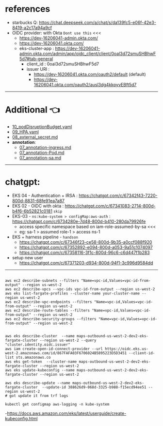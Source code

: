 # references
- starbucks Q: https://chat.deepseek.com/a/chat/s/da139fc5-e06f-42e3-8419-a2c17a94a9cf
- OIDC provider: with Okta `Dont use this`  <<<
    - https://dev-16206041-admin.okta.com/
    - https://dev-16206041.okta.com/
    - eks-cluster-app : https://dev-16206041-admin.okta.com/admin/app/oidc_client/client/0oal3d72smuSHBhwF5d7#tab-general
        - client_id : 0oal3d72smuSHBhwF5d7
        - issuer URI :
            - https://dev-16206041.okta.com/oauth2/default (default)
            - https://dev-16206041.okta.com/oauth2/ausl3dg4kkpyvEBft5d7

---          
# Additional :point_left:
- [10_podDisruptionBudget.yaml](../../deployment/manifest/spring_app_v2/10_podDisruptionBudget.yaml)
- [09_HPA.yaml](../../deployment/manifest/spring_app_v2/09_HPA.yaml)
- [08_external_secret.md](08_external_secret.md)
- **annotation**:
  - [07_annotation-ingress.md](07_annotation-ingress.md)
  - [07_annotation-Pod.md](07_annotation-Pod.md)
  - [07_annotation-sa.md](07_annotation-sa.md)
---  
# chatgpt:
- EKS 04 - Authentication + IRSA  : https://chatgpt.com/c/67342f43-7220-800d-8831-68fe91ea7a87
- EKS 02 - OIDC with okta : https://chatgpt.com/c/67341083-2714-800d-b4f6-6b52821c0181 `skip`
- EKS-03 - `ns:kube-system > configMap:aws-auth` : https://chatgpt.com/c/6734280e-7d48-800d-b410-280da79926fe
    - access  specific namespace based on iam-role-assumed-by-sa  <<<
    - eg: sa-1 > assumed role-1 > access ns-1
- EKS + harness pipeline - `handson`
  - https://chatgpt.com/c/67346f23-ce58-800d-9b35-a0ccf088f920
  - https://chatgpt.com/c/67352892-e094-800d-a053-9a51c1074097
  - https://chatgpt.com/c/67358116-3f1c-800d-96c6-c6d447f1b283
- setup new user
  - https://chatgpt.com/c/67371203-d934-800d-94f1-3c996d9584dd
---
```

aws ec2 describe-subnets --filters "Name=vpc-id,Values=vpc-id-from-output" --region us-west-2
aws ec2 describe-vpcs --vpc-ids vpc-id-from-output --region us-west-2
aws eks list-fargate-profiles --cluster-name your-cluster-name --region us-west-2
aws ec2 describe-vpc-endpoints --filters "Name=vpc-id,Values=vpc-id-from-output" --region us-west-2
aws ec2 describe-route-tables --filters "Name=vpc-id,Values=vpc-id-from-output" --region us-west-2
aws ec2 describe-security-groups --filters "Name=vpc-id,Values=vpc-id-from-output" --region us-west-2


aws eks describe-cluster  --name maps-outbound-us-west-2-dev2-eks-fargate-cluster --region us-west-2 --query "cluster.identity.oidc.issuer"
aws iam create-open-id-connect-provider --url https://oidc.eks.us-west-2.amazonaws.com/id/867FAFA03F6706024B5895223D5D3451 --client-id-list sts.amazonaws.co
aws eks get-token  --cluster-name maps-outbound-us-west-2-dev2-eks-fargate-cluster --region us-west-2
aws eks update-kubeconfig --name maps-outbound-us-west-2-dev2-eks-fargate-cluster --region us-west-2

aws eks describe-update --name maps-outbound-us-west-2-dev2-eks-fargate-cluster  --update-id 388626d9-068d-3325-b988-f15ecd94ee51 --region us-west-2
# got update it from trf logs

kubectl get configmap aws-logging -n kube-system
```

-https://docs.aws.amazon.com/eks/latest/userguide/create-kubeconfig.html